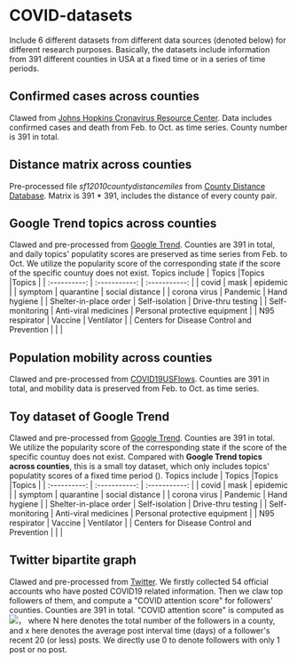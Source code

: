 # COVID-datasets

Include 6 different datasets from different data sources (denoted below) for different research purposes. Basically, the datasets include information from 391 different counties in USA at a fixed time or in a series of time periods.

## Confirmed cases across counties
Clawed from [Johns Hopkins Cronavirus Resource Center](https://coronavirus.jhu.edu/map.html). Data includes confirmed cases and death from Feb. to Oct. as time series. County number is 391 in total.


## Distance matrix across counties
Pre-processed file *sf12010countydistancemiles* from [County Distance Database](https://www.nber.org/research/data/county-distance-database). Matrix is 391 * 391, includes the distance of every county pair.


## Google Trend topics across counties
Clawed and pre-processed from [Google Trend](https://trends.google.com/trends/?geo=US). Counties are 391 in total, and daily topics' populatity scores are preserved as time series from Feb. to Oct. We utilize the popularity score of the corresponding state if the score of the specific countuy does not exist. Topics include 
| Topics     |Topics      |Topics      |
| :----------: | :-----------:  | :-----------: |
| covid     | mask    | epidemic   |
| symptom   | quarantine    | social distance    |
| corona virus    | Pandemic  | Hand hygiene  |
| Shelter-in-place order | Self-isolation  | Drive-thru testing  |
| Self-monitoring  | Anti-viral medicines   | Personal protective equipment  |
| N95 respirator | Vaccine  | Ventilator  |
| Centers for Disease Control and Prevention  |  |  |


## Population mobility across counties
Clawed and pre-processed from [COVID19USFlows](https://github.com/GeoDS/COVID19USFlows). Counties are 391 in total, and mobility data is preserved from Feb. to Oct.  as time series.

## Toy dataset of Google Trend
Clawed and pre-processed from [Google Trend](https://trends.google.com/trends/?geo=US). Counties are 391 in total. We utilize the popularity score of the corresponding state if the score of the specific countuy does not exist. Compared with **Google Trend topics across counties**, this is a small toy dataset, which only includes topics' populatity scores of a fixed time period (). Topics include 
| Topics     |Topics      |Topics      |
| :----------: | :-----------:  | :-----------: |
| covid     | mask    | epidemic   |
| symptom   | quarantine    | social distance    |
| corona virus    | Pandemic  | Hand hygiene  |
| Shelter-in-place order | Self-isolation  | Drive-thru testing  |
| Self-monitoring  | Anti-viral medicines   | Personal protective equipment  |
| N95 respirator | Vaccine  | Ventilator  |
| Centers for Disease Control and Prevention  |  |  |


## Twitter bipartite graph
Clawed and pre-processed from [Twitter](https://twitter.com). We firstly collected 54 official accounts who have posted COVID19 related information. Then we claw top followers of them, and compute a "COVID attention score" for followers' counties. Counties are 391 in total. "COVID attention score" is computed as 
<img src="http://chart.googleapis.com/chart?cht=tx&chl= $f(\mathcal{X}) = \sum_{i=1}^{N} e^{-x}$" style="border:none;">， where N here denotes the total number of the followers in a county, and x here denotes the average post interval time (days) of a follower's recent 20 (or less) posts. We directly use 0 to denote followers with only 1 post or no post.










